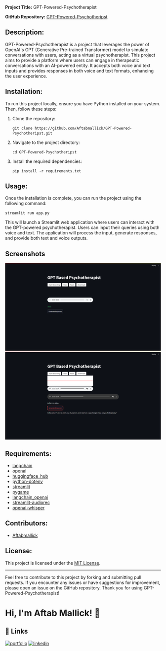 **Project Title:** GPT-Powered-Psychotherapist

**GitHub Repository:** [GPT-Powered-Psychotheripst](https://github.com/Aftabmallick/GPT-Powered-Psychotheripst.git)

## Description:
GPT-Powered-Psychotherapist is a project that leverages the power of OpenAI's GPT (Generative Pre-trained Transformer) model to simulate conversations with users, acting as a virtual psychotherapist. This project aims to provide a platform where users can engage in therapeutic conversations with an AI-powered entity. It accepts both voice and text inputs and provides responses in both voice and text formats, enhancing the user experience.

## Installation:
To run this project locally, ensure you have Python installed on your system. Then, follow these steps:

1. Clone the repository:
   ```
   git clone https://github.com/Aftabmallick/GPT-Powered-Psychotheripst.git
   ```

2. Navigate to the project directory:
   ```
   cd GPT-Powered-Psychotheripst
   ```

3. Install the required dependencies:
   ```
   pip install -r requirements.txt
   ```

## Usage:
Once the installation is complete, you can run the project using the following command:
```
streamlit run app.py
```

This will launch a Streamlit web application where users can interact with the GPT-powered psychotherapist. Users can input their queries using both voice and text. The application will process the input, generate responses, and provide both text and voice outputs.

## Screenshots
![App Screenshot](Screenshots/ss1.png)
![App Screenshot](Screenshots/ss2.png)

## Requirements:
- [langchain](https://pypi.org/project/langchain/)
- [openai](https://pypi.org/project/openai/)
- [huggingface_hub](https://pypi.org/project/huggingface-hub/)
- [python-dotenv](https://pypi.org/project/python-dotenv/)
- [streamlit](https://pypi.org/project/streamlit/)
- [pygame](https://pypi.org/project/pygame/)
- [langchain_openai](https://pypi.org/project/langchain-openai/)
- [streamlit-audiorec](https://pypi.org/project/streamlit-audiorec/)
- [openai-whisper](https://pypi.org/project/openai-whisper/)

## Contributors:
- [Aftabmallick](https://github.com/Aftabmallick)

## License:
This project is licensed under the [MIT License](https://github.com/Aftabmallick/GPT-Powered-Psychotheripst/blob/main/LICENSE).

---
Feel free to contribute to this project by forking and submitting pull requests. If you encounter any issues or have suggestions for improvement, please open an issue on the GitHub repository. Thank you for using GPT-Powered-Psychotherapist!
# Hi, I'm Aftab Mallick! 👋


## 🔗 Links
[![portfolio](https://img.shields.io/badge/my_portfolio-000?style=for-the-badge&logo=ko-fi&logoColor=white)](https://aftabmallick.github.io/MyWebsite/)
[![linkedin](https://img.shields.io/badge/linkedin-0A66C2?style=for-the-badge&logo=linkedin&logoColor=white)](https://www.linkedin.com/in/aftab-mallick/)

